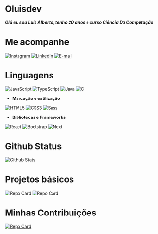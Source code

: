 # Oluisdev
***Olá eu sou Luis Alberto, tenho 20 anos e curso Ciência Da Computação***
# Me acompanhe 
[![Instagram](https://img.shields.io/badge/-Instagram-000?style=for-the-badge&logo=instagram&logoColor=cd1069)](https://www.instagram.com/oluisdev/)
[![LinkedIn](https://img.shields.io/badge/LinkedIn-000?style=for-the-badge&logo=Linkedin&logoColor=white)](https://www.linkedin.com/in/oluiscruz/)
[![E-mail](https://img.shields.io/badge/-Email-000?style=for-the-badge&logo=microsoft-outlook&logoColor=007BFF)](mailto:oluiscruz25@gmail.com)

# Linguagens
![JavaScript](https://img.shields.io/badge/JavaScript-000?style=for-the-badge&logo=javascript&logoColor=)
![TypeScript](https://img.shields.io/badge/TypeScript-000?style=for-the-badge&logo=typescript&logoColor=blue)
![Java](https://img.shields.io/badge/java-000.svg?style=for-the-badge&logo=openjdk&logoColor=red)
![C](https://img.shields.io/badge/C-000?style=for-the-badge&logo=c&logoColor=white)

- **Marcação e estilização**

![HTML5](https://img.shields.io/badge/HTML5-000?style=for-the-badge&logo=html5&logoColor=orangwe)
![CSS3](https://img.shields.io/badge/CSS3-000?style=for-the-badge&logo=css3&logoColor=blue)
![Sass](https://img.shields.io/badge/Sass-000?style=for-the-badge&logo=sass)

- **Bibliotecas e Frameworks**

![React](https://img.shields.io/badge/React-000?style=for-the-badge&logo=react&logoColor=61DAFB)
![Bootstrap](https://img.shields.io/badge/-boostrap-000?style=for-the-badge&logo=bootstrap&labelColor=000)
![Next](https://img.shields.io/badge/Next-black?style=for-the-badge&logo=next.js&logoColor=white)

# Github Status

![GitHub Stats](https://github-readme-stats.vercel.app/api?username=oluiscruz&theme=transparent&bg_color=000&border_color=white&show_icons=true&icon_color=&title_color=blue&text_color=FFF)

# Projetos básicos

[![Repo Card](https://github-readme-stats.vercel.app/api/pin/?username=oluiscruz&repo=movies-app&bg_color=000&border_color=white&show_icons=true&icon_color=&title_color=blue&text_color=FFF)](https://github.com/oluiscruz/movies-app)
[![Repo Card](https://github-readme-stats.vercel.app/api/pin/?username=oluiscruz&repo=BobMarley&bg_color=000&border_color=white&show_icons=true&icon_color=&title_color=blue&text_color=FFF)](https://github.com/oluiscruz/BobMarley)

# Minhas Contribuições

[![Repo Card](https://github-readme-stats.vercel.app/api/pin/?username=oluiscruz&repo=dio-lab-open-source&bg_color=000&border_color=white&show_icons=true&icon_color=30A3DC&title_color=blue&text_color=FFF)](https://github.com/oluiscruz/dio-lab-open-source)
